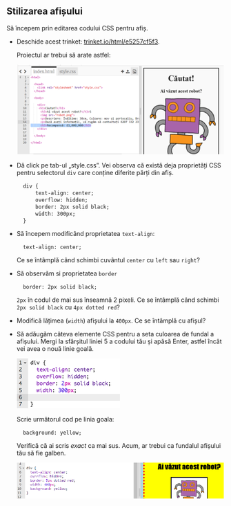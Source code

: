 ## Stilizarea afișului

Să începem prin editarea codului CSS pentru afiș.

+ Deschide acest trinket: <a target="_blank" href="https://trinket.io/html/e5257cf5f3">trinket.io/html/e5257cf5f3</a>.
    
    Proiectul ar trebui să arate astfel:
    
    ![captură de ecran](images/wanted-starter.png)

+ Dă click pe tab-ul „style.css”. Vei observa că există deja proprietăți CSS pentru selectorul `div` care conține diferite părți din afiș.
    
        div {
            text-align: center;
            overflow: hidden;
            border: 2px solid black;
            width: 300px;
        }   
        

+ Să începem modificând proprietatea `text-align`:
    
        text-align: center;
        
    
    Ce se întâmplă când schimbi cuvântul `center` cu `left` sau `right`?

+ Să observăm si proprietatea `border`
    
        border: 2px solid black;
        
    
    `2px` în codul de mai sus înseamnă 2 pixeli. Ce se întâmplă când schimbi `2px solid black` cu `4px dotted red`?

+ Modifică lățimea (`width`) afișului la `400px`. Ce se întâmplă cu afișul?

+ Să adăugăm câteva elemente CSS pentru a seta culoarea de fundal a afișului. Mergi la sfârșitul liniei 5 a codului tău și apăsă Enter, astfel încât vei avea o nouă linie goală.
    
    ![captură de ecran](images/wanted-newline.png)
    
    Scrie următorul cod pe linia goala:
    
        background: yellow;
        
    
    Verifică că ai scris *exact* ca mai sus. Acum, ar trebui ca fundalul afișului tău să fie galben.
    
    ![captură de ecran](images/wanted-background.png)